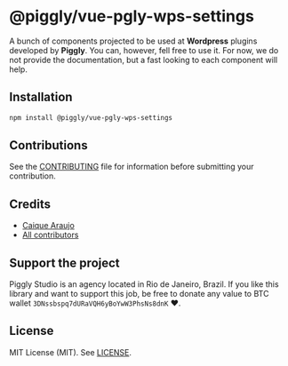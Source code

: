 # @piggly/vue-pgly-wps-settings

A bunch of components projected to be used at **Wordpress** plugins developed by **Piggly**. You can, however, fell free to use it. For now, we do not provide the documentation, but a fast looking to each component will help.

## Installation

```bash
npm install @piggly/vue-pgly-wps-settings
```

## Contributions

See the [CONTRIBUTING](CONTRIBUTING.md) file for information before submitting your contribution.

## Credits

- [Caique Araujo](https://github.com/caiquearaujo)
- [All contributors](../../contributors)

## Support the project

Piggly Studio is an agency located in Rio de Janeiro, Brazil. If you like this library and want to support this job, be free to donate any value to BTC wallet `3DNssbspq7dURaVQH6yBoYwW3PhsNs8dnK` ❤.

## License

MIT License (MIT). See [LICENSE](LICENSE).